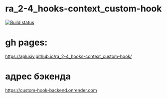 # ra_2-4_hooks-context_custom-hook
[![Build status](https://ci.appveyor.com/api/projects/status/3k3h6t103klg29dp?svg=true)](https://ci.appveyor.com/project/AplusIv/ra-2-4-hooks-context-custom-hook)

# gh pages:
https://aplusiv.github.io/ra_2-4_hooks-context_custom-hook/

# адрес бэкенда
https://custom-hook-backend.onrender.com